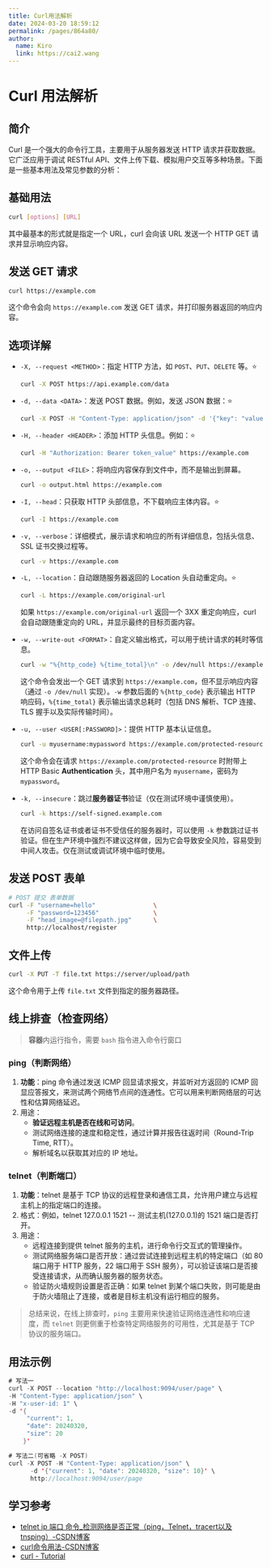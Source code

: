 ```yaml
---
title: Curl用法解析
date: 2024-03-20 18:59:12
permalink: /pages/864a80/
author: 
  name: Kiro
  link: https://cai2.wang
---
```

# Curl 用法解析

## 简介

Curl 是一个强大的命令行工具，主要用于从服务器发送 HTTP 请求并获取数据。它广泛应用于调试 RESTful API、文件上传下载、模拟用户交互等多种场景。下面是一些基本用法及常见参数的分析：

## 基础用法

```bash
curl [options] [URL]
```
其中最基本的形式就是指定一个 URL，curl 会向该 URL 发送一个 HTTP GET 请求并显示响应内容。

## 发送 GET 请求

```bash
curl https://example.com
```
这个命令会向 `https://example.com` 发送 GET 请求，并打印服务器返回的响应内容。

## 选项详解

- `-X, --request <METHOD>`：指定 HTTP 方法，如 `POST`、`PUT`、`DELETE` 等。:star:
  
    ```bash
    curl -X POST https://api.example.com/data
    ```
    
- `-d, --data <DATA>`：发送 POST 数据。例如，发送 JSON 数据：:star:
  
    ```bash
    curl -X POST -H "Content-Type: application/json" -d '{"key": "value"}' https://api.example.com/data
    ```
    
- `-H, --header <HEADER>`：添加 HTTP 头信息。例如：:star:
  
    ```bash
    curl -H "Authorization: Bearer token_value" https://example.com
    ```
    
- `-o, --output <FILE>`：将响应内容保存到文件中，而不是输出到屏幕。
  
    ```bash
    curl -o output.html https://example.com
    ```
    
- `-I, --head`：只获取 HTTP 头部信息，不下载响应主体内容。:star:
  
    ```bash
    curl -I https://example.com
    ```
    
- `-v, --verbose`：详细模式，展示请求和响应的所有详细信息，包括头信息、SSL 证书交换过程等。
  
    ```bash
    curl -v https://example.com
    ```
    
- `-L, --location`：自动跟随服务器返回的 Location 头自动重定向。:star:

    ```bash
    curl -L https://example.com/original-url
    ```

    如果 `https://example.com/original-url` 返回一个 3XX 重定向响应，curl 会自动跟随重定向的 URL，并显示最终的目标页面内容。

- `-w, --write-out <FORMAT>`：自定义输出格式，可以用于统计请求的耗时等信息。

    ```bash
    curl -w "%{http_code} %{time_total}\n" -o /dev/null https://example.com
    ```

    这个命令会发出一个 GET 请求到 `https://example.com`，但不显示响应内容（通过 `-o /dev/null` 实现）。`-w` 参数后面的 `%{http_code}` 表示输出 HTTP 响应码，`%{time_total}` 表示输出请求总耗时（包括 DNS 解析、TCP 连接、TLS 握手以及实际传输时间）。

- `-u, --user <USER[:PASSWORD]>`：提供 HTTP 基本认证信息。

    ```bash
    curl -u myusername:mypassword https://example.com/protected-resource
    ```

    这个命令会在请求 `https://example.com/protected-resource` 时附带上 HTTP Basic **Authentication** 头，其中用户名为 `myusername`，密码为 `mypassword`。

- `-k, --insecure`：跳过**服务器证书**验证（仅在测试环境中谨慎使用）。

    ```bash
    curl -k https://self-signed.example.com
    ```

    在访问自签名证书或者证书不受信任的服务器时，可以使用 `-k` 参数跳过证书验证。但在生产环境中强烈不建议这样做，因为它会导致安全风险，容易受到中间人攻击。仅在测试或调试环境中临时使用。

## 发送 POST 表单

```bash
# POST 提交 表单数据
curl -F "username=hello"                \
     -F "password=123456"               \
     -F "head_image=@filepath.jpg"      \
     http://localhost/register
```

## 文件上传

```bash
curl -X PUT -T file.txt https://server/upload/path
```
这个命令用于上传 `file.txt` 文件到指定的服务器路径。



## 线上排查（检查网络）

> **容器**内运行指令，需要 `bash` 指令进入命令行窗口

### ping（判断网络）

1. **功能**：ping 命令通过发送 ICMP 回显请求报文，并监听对方返回的 ICMP 回显应答报文，来测试两个网络节点间的连通性。它可以用来判断网络层的可达性和估算网络延迟。
2. 用途：
   - **验证远程主机是否在线和可访问**。
   - 测试网络连接的速度和稳定性，通过计算并报告往返时间（Round-Trip Time, RTT）。
   - 解析域名以获取其对应的 IP 地址。

### telnet（判断端口）

1. **功能**：telnet 是基于 TCP 协议的远程登录和通信工具，允许用户建立与远程主机上的指定端口的连接。
2. 格式：例如，telnet 127.0.0.1 1521 -- 测试主机(127.0.0.1)的 1521 端口是否打开。
3. 用途：
   - 远程连接到提供 telnet 服务的主机，进行命令行交互式的管理操作。
   - 测试网络服务端口是否开放：通过尝试连接到远程主机的特定端口（如 80 端口用于 HTTP 服务，22 端口用于 SSH 服务），可以验证该端口是否接受连接请求，从而确认服务器的服务状态。
   - 验证防火墙规则设置是否正确：如果 telnet 到某个端口失败，则可能是由于防火墙阻止了连接，或者是目标主机没有运行相应的服务。

> 总结来说，在线上排查时，`ping` 主要用来快速验证网络连通性和响应速度，而 `telnet` 则更侧重于检查特定网络服务的可用性，尤其是基于 TCP 协议的服务端口。



## 用法示例

```java
# 写法一
curl -X POST --location "http://localhost:9094/user/page" \
-H "Content-Type: application/json" \
-H "x-user-id: 1" \
-d '{
     "current": 1,
     "date": 20240320,
     "size": 20
    }'

# 写法二(可省略 -X POST)
curl -X POST -H "Content-Type: application/json" \
      -d '{"current": 1, "date": 20240320, "size": 10}' \
      http://localhost:9094/user/page
```





## 学习参考

- [telnet ip 端口 命令_检测网络是否正常（ping，Telnet，tracert以及tnsping）-CSDN博客](https://blog.csdn.net/weixin_39808877/article/details/111108919)
- [curl命令用法-CSDN博客](https://blog.csdn.net/u013514928/article/details/102810250)
- [curl - Tutorial](https://curl.se/docs/tutorial.html)